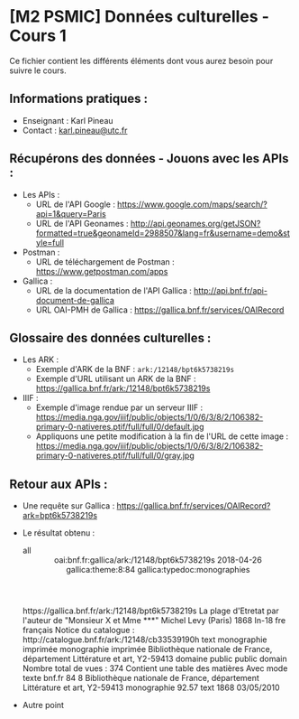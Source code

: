 # [M2 PSMIC] Données culturelles - Cours 1

Ce fichier contient les différents éléments dont vous aurez besoin pour suivre le cours.

## Informations pratiques :
- Enseignant : Karl Pineau
- Contact : karl.pineau@utc.fr

## Récupérons des données - Jouons avec les APIs :
- Les APIs :
  - URL de l'API Google : https://www.google.com/maps/search/?api=1&query=Paris
  - URL de l'API Geonames : http://api.geonames.org/getJSON?formatted=true&geonameId=2988507&lang=fr&username=demo&style=full
- Postman :
  - URL de téléchargement de Postman : https://www.getpostman.com/apps
- Gallica :
  - URL de la documentation de l'API Gallica : http://api.bnf.fr/api-document-de-gallica
  - URL OAI-PMH de Gallica : https://gallica.bnf.fr/services/OAIRecord

## Glossaire des données culturelles :
- Les ARK :
  - Exemple d'ARK de la BNF : `ark:/12148/bpt6k5738219s`
  - Exemple d'URL utilisant un ARK de la BNF : https://gallica.bnf.fr/ark:/12148/bpt6k5738219s
- IIIF :
  - Exemple d'image rendue par un serveur IIIF : https://media.nga.gov/iiif/public/objects/1/0/6/3/8/2/106382-primary-0-nativeres.ptif/full/full/0/default.jpg
  - Appliquons une petite modification à la fin de l'URL de cette image : https://media.nga.gov/iiif/public/objects/1/0/6/3/8/2/106382-primary-0-nativeres.ptif/full/full/0/gray.jpg
  
## Retour aux APIs :
- Une requête sur Gallica : https://gallica.bnf.fr/services/OAIRecord?ark=bpt6k5738219s
- Le résultat obtenu :

  <?xml version="1.0" encoding="UTF-8"?>
  <results ResultsGenerationSearchTime="0:00:00.027" countResults="1" resultType="CVOAIRecordSearchService" searchTime="">
      <visibility_rights>all</visibility_rights>
      <notice>
          <record>
              <header>
                  <identifier>oai:bnf.fr:gallica/ark:/12148/bpt6k5738219s</identifier>
                  <datestamp>2018-04-26</datestamp>
                  <setSpec>gallica:theme:8:84</setSpec>
                  <setSpec>gallica:typedoc:monographies</setSpec>
              </header>
              <metadata>
                  <oai_dc:dc xmlns:dc="http://purl.org/dc/elements/1.1/" xmlns:oai_dc="http://www.openarchives.org/OAI/2.0/oai_dc/" xmlns:xsi="http://www.w3.org/2001/XMLSchema-instance" xsi:schemaLocation="http://www.openarchives.org/OAI/2.0/oai_dc/ http://www.openarchives.org/OAI/2.0/oai_dc.xsd">
                      <dc:identifier>https://gallica.bnf.fr/ark:/12148/bpt6k5738219s</dc:identifier>
                      <dc:title>La plage d'Etretat par l'auteur de "Monsieur X et Mme ***"</dc:title>
                      <dc:publisher>Michel Levy (Paris)</dc:publisher>
                      <dc:date>1868</dc:date>
                      <dc:format>In-18</dc:format>
                      <dc:language>fre</dc:language>
                      <dc:language>français</dc:language>
                      <dc:relation>Notice du catalogue : http://catalogue.bnf.fr/ark:/12148/cb33539190h</dc:relation>
                      <dc:type xml:lang="eng">text</dc:type>
                      <dc:type xml:lang="fre">monographie imprimée</dc:type>
                      <dc:type xml:lang="eng">monographie imprimée</dc:type>
                      <dc:source>Bibliothèque nationale de France, département Littérature et art, Y2-59413</dc:source>
                      <dc:rights xml:lang="fre">domaine public</dc:rights>
                      <dc:rights xml:lang="eng">public domain</dc:rights>
                      <dc:format>Nombre total de vues :  374</dc:format>
                      <dc:description>Contient une table des matières</dc:description>
                      <dc:description>Avec mode texte</dc:description>
                  </oai_dc:dc>
              </metadata>
          </record>
      </notice>
      <provenance>bnf.fr</provenance>
      <sdewey>84</sdewey>
      <dewey>8</dewey>
      <source>Bibliothèque nationale de France, département Littérature et art, Y2-59413</source>
      <typedoc>monographie</typedoc>
      <nqamoyen>92.57</nqamoyen>
      <mode_indexation>text</mode_indexation>
      <title>La plage d'Etretat par l'auteur de "Monsieur X et Mme ***"</title>
      <date nbIssue="1">1868</date>
      <first_indexation_date>03/05/2010</first_indexation_date>
  </results>
  
 - Autre point
